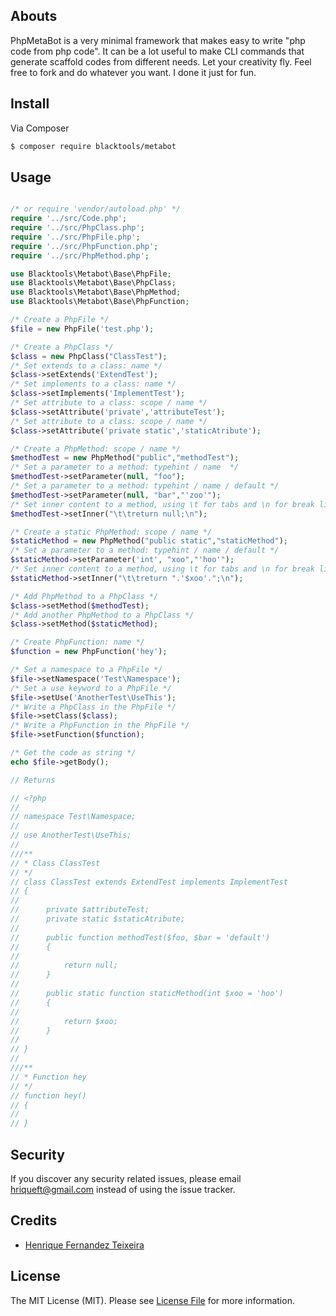 ## Abouts

PhpMetaBot is a very minimal framework that makes easy to write "php code from php code". It can be a lot useful to make CLI commands that generate scaffold codes from different needs. Let your creativity fly. Feel free to fork and do whatever you want. I done it just for fun.

## Install

Via Composer

```bash
$ composer require blacktools/metabot
```

## Usage

```php

/* or require 'vendor/autoload.php' */
require '../src/Code.php';
require '../src/PhpClass.php';
require '../src/PhpFile.php';
require '../src/PhpFunction.php';
require '../src/PhpMethod.php';

use Blacktools\Metabot\Base\PhpFile;
use Blacktools\Metabot\Base\PhpClass;
use Blacktools\Metabot\Base\PhpMethod;
use Blacktools\Metabot\Base\PhpFunction;

/* Create a PhpFile */
$file = new PhpFile('test.php');

/* Create a PhpClass */
$class = new PhpClass("ClassTest");
/* Set extends to a class: name */
$class->setExtends('ExtendTest');
/* Set implements to a class: name */
$class->setImplements('ImplementTest');
/* Set attribute to a class: scope / name */
$class->setAttribute('private','attributeTest');
/* Set attribute to a class: scope / name */
$class->setAttribute('private static','staticAtribute');

/* Create a PhpMethod: scope / name */
$methodTest = new PhpMethod("public","methodTest");
/* Set a parameter to a method: typehint / name  */
$methodTest->setParameter(null, "foo");
/* Set a parameter to a method: typehint / name / default */
$methodTest->setParameter(null, "bar","'zoo'");
/* Set inner content to a method, using \t for tabs and \n for break lines  */
$methodTest->setInner("\t\treturn null;\n");

/* Create a static PhpMethod: scope / name */
$staticMethod = new PhpMethod("public static","staticMethod");
/* Set a parameter to a method: typehint / name / default */
$staticMethod->setParameter('int', "xoo","'hoo'");
/* Set inner content to a method, using \t for tabs and \n for break lines  */
$staticMethod->setInner("\t\treturn ".'$xoo'.";\n");

/* Add PhpMethod to a PhpClass */
$class->setMethod($methodTest);
/* Add another PhpMethod to a PhpClass */
$class->setMethod($staticMethod);

/* Create PhpFunction: name */
$function = new PhpFunction('hey');

/* Set a namespace to a PhpFile */
$file->setNamespace('Test\Namespace');
/* Set a use keyword to a PhpFile */
$file->setUse('AnotherTest\UseThis');
/* Write a PhpClass in the PhpFile */
$file->setClass($class);
/* Write a PhpFunction in the PhpFile */
$file->setFunction($function);

/* Get the code as string */
echo $file->getBody();

// Returns

// <?php 
//
// namespace Test\Namespace;
//
// use AnotherTest\UseThis;
//
///**
// * Class ClassTest
// */
// class ClassTest extends ExtendTest implements ImplementTest
// {
//
//		private $attributeTest;
//		private static $staticAtribute;
//
//		public function methodTest($foo, $bar = 'default')
//		{
//
//			return null;
//		}
//
//		public static function staticMethod(int $xoo = 'hoo')
//		{
//
//			return $xoo;
//		}
//	
// }
//
///**
// * Function hey
// */
// function hey()
// {
//
// }

```

## Security

If you discover any security related issues, please email hriqueft@gmail.com instead of using the issue tracker.

## Credits

- [Henrique Fernandez Teixeira][link-author]

## License

The MIT License (MIT). Please see [License File](LICENSE.md) for more information.

[ico-version]: https://img.shields.io/packagist/v/:vendor/:package_name.svg?style=flat-square
[ico-license]: https://img.shields.io/badge/license-MIT-brightgreen.svg?style=flat-square
[ico-travis]: https://img.shields.io/travis/:vendor/:package_name/master.svg?style=flat-square
[ico-scrutinizer]: https://img.shields.io/scrutinizer/coverage/g/:vendor/:package_name.svg?style=flat-square
[ico-code-quality]: https://img.shields.io/scrutinizer/g/:vendor/:package_name.svg?style=flat-square
[ico-downloads]: https://img.shields.io/packagist/dt/:vendor/:package_name.svg?style=flat-square

[link-packagist]: https://packagist.org/packages/:vendor/:package_name
[link-travis]: https://travis-ci.org/:vendor/:package_name
[link-scrutinizer]: https://scrutinizer-ci.com/g/:vendor/:package_name/code-structure
[link-code-quality]: https://scrutinizer-ci.com/g/:vendor/:package_name
[link-downloads]: https://packagist.org/packages/:vendor/:package_name
[link-author]: https://github.com/henriquefernandez
[link-contributors]: ../../contributors
